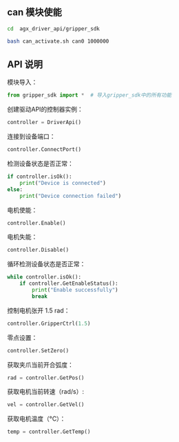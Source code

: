 ## can 模块使能

```bash
cd  agx_driver_api/gripper_sdk

bash can_activate.sh can0 1000000
```

## API 说明

模块导入：

```python
from gripper_sdk import *  # 导入gripper_sdk中的所有功能
```

创建驱动API的控制器实例：

```python
controller = DriverApi()
```

连接到设备端口：

```python
controller.ConnectPort()
```

检测设备状态是否正常：

```python
if controller.isOk():
    print("Device is connected")
else:
    print("Device connection failed")
```

电机使能：

```python
controller.Enable()
```

电机失能：

```python
controller.Disable()
```

循环检测设备状态是否正常：

```python
while controller.isOk():
    if controller.GetEnableStatus():
        print("Enable successfully")
        break
```


控制电机张开 1.5 rad：

```python
controller.GripperCtrl(1.5)
```

零点设置：

```python
controller.SetZero()
```

获取夹爪当前开合弧度：

```python
rad = controller.GetPos()
```


获取电机当前转速（rad/s）:

```python
vel = controller.GetVel()
```


获取电机温度（°C）：

```python
temp = controller.GetTemp()
```


